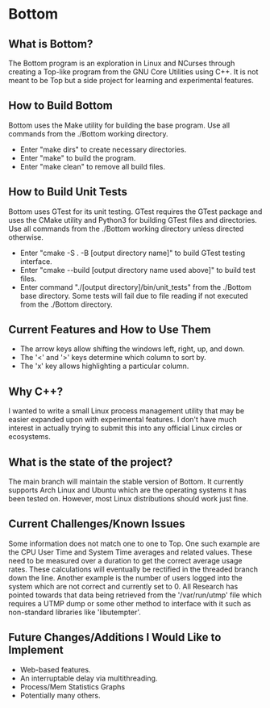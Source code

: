 # Bottom

## What is Bottom?
The Bottom program is an exploration in Linux and NCurses through creating a Top-like program from the GNU Core Utilities using C++.  It is not meant to be Top but a side project for learning and experimental features.

## How to Build Bottom
Bottom uses the Make utility for building the base program. Use all commands from the ./Bottom working directory.
- Enter "make dirs" to create necessary directories.
- Enter "make" to build the program.
- Enter "make clean" to remove all build files.

## How to Build Unit Tests
Bottom uses GTest for its unit testing.  GTest requires the GTest package and uses the CMake utility and Python3 for building GTest files and directories. Use all commands from the ./Bottom working directory unless directed otherwise.
- Enter "cmake -S . -B [output directory name]" to build GTest testing interface.
- Enter "cmake --build [output directory name used above]" to build test files.
- Enter command "./[output directory]/bin/unit_tests" from the ./Bottom base directory.  Some tests will fail due to file reading if not executed from the ./Bottom directory.

## Current Features and How to Use Them
- The arrow keys allow shifting the windows left, right, up, and down.
- The '<' and '>' keys determine which column to sort by.
- The 'x' key allows highlighting a particular column.

## Why C++?
I wanted to write a small Linux process management utility that may be easier expanded upon with experimental features. I don't have much interest in actually trying to submit this into any official Linux circles or ecosystems.

## What is the state of the project?
The main branch will maintain the stable version of Bottom.  It currently supports Arch Linux and Ubuntu which are the operating systems it has been tested on.  However, most Linux distributions should work just fine.

## Current Challenges/Known Issues
Some information does not match one to one to Top.  One such example are the CPU User Time and System Time averages and related values.  These need to be measured over a duration to get the correct average usage rates.  These calculations will eventually be rectified in the threaded branch down the line.  Another example is the number of users logged into the system which are not correct and currently set to 0.  All Research has pointed towards that data being retrieved from the '/var/run/utmp' file which requires a UTMP dump or some other method to interface with it such as non-standard libraries like 'libutempter'.

## Future Changes/Additions I Would Like to Implement
- Web-based features.
- An interruptable delay via multithreading.
- Process/Mem Statistics Graphs
- Potentially many others.
